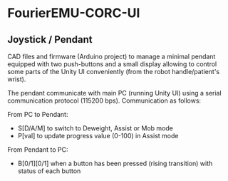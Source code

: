 # FourierEMU-CORC-UI

## Joystick / Pendant

CAD files and firmware (Arduino project) to manage a minimal pendant equipped with two push-buttons and a small display allowing to control some parts of the Unity UI conveniently (from the robot handle/patient's wrist).

The pendant communicate with main PC (running Unity UI) using a serial communication protocol (115200 bps). Communication as follows:

From PC to Pendant:
 - S[D/A/M] to switch to Deweight, Assist or Mob mode
 - P[val] to update progress value (0-100) in Assist mode

From Pendant to PC:
 - B[0/1][0/1] when a button has been pressed (rising transition) with status of each button
